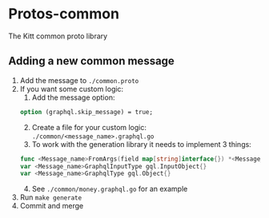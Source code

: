 # Protos-common

The Kitt common proto library

## Adding a new common message
1. Add the message to `./common.proto`
2. If you want some custom logic:
   1. Add the message option:
    ```protobuf
    option (graphql.skip_message) = true;
    ```
   2. Create a file for your custom logic: `./common/<message_name>.graphql.go`
   3. To work with the generation library it needs to implement 3 things:
    ```go
    func <Message_name>FromArgs(field map[string]interface{}) *<Message_name>
    var <Message_name>GraphqlInputType gql.InputObject{}
    var <Message_name>GraphqlType gql.Object{}
    ```
   4. See `./common/money.graphql.go` for an example
3. Run `make generate`
4. Commit and merge

